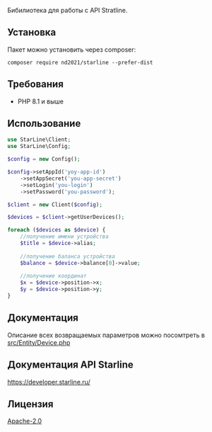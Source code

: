 Бибилиотека для работы с API Stratline.

## Установка

Пакет можно установить через composer:

```shell
composer require nd2021/starline --prefer-dist
```

## Требования

- PHP 8.1 и выше

## Использование

```php
use StarLine\Client;
use StarLine\Config;

$config = new Config();

$config->setAppId('yoy-app-id')
    ->setAppSecret('you-app-secret')
    ->setLogin('you-login')
    ->setPassword('you-password');

$client = new Client($config);

$devices = $client->getUserDevices();

foreach ($devices as $device) {
    //получение имени устройства
    $title = $device->alias;
    
    //получение баланса устройства
    $balance = $device->balance[0]->value;
    
    //получение координат
    $x = $device->position->x;
    $y = $device->position->y;
}
```

## Документация

Описание всех возвращаемых параметров можно посомтреть в [src/Entity/Device.php](src/Entity/Device.php)

## Документация API Starline

https://developer.starline.ru/

## Лицензия
[Apache-2.0](http://www.apache.org/licenses/LICENSE-2.0)